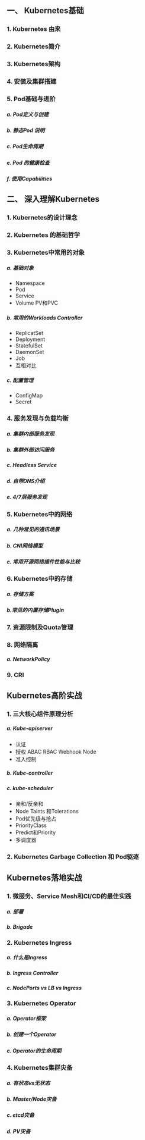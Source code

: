## 一、 Kubernetes基础

### 1. Kubernetes 由来

### 2. Kubernetes简介

### 3. Kubernetes架构

### 4. 安装及集群搭建

### 5. Pod基础与进阶

##### a. Pod定义与创建

##### b. 静态Pod 说明

##### c. Pod生命周期

##### e. Pod 的健康检查

##### f. 使用Capabilities



##  二、 深入理解Kubernetes

### 1. Kubernetes的设计理念

### 2. Kubernetes 的基础哲学

### 3. Kubernetes中常用的对象

##### a. 基础对象

* Namespace
* Pod
* Service
* Volume
  PV和PVC

##### b. 常用的Workloads Controller

* ReplicatSet
* Deployment
* StatefulSet
* DaemonSet
* Job
* 互相对比

##### c. 配置管理

* ConfigMap
* Secret

### 4. 服务发现与负载均衡

##### a. 集群内部服务发现
##### b. 集群外部访问服务
##### c. Headless Service
##### d. 自带DNS介绍
##### e. 4/7层服务发现

### 5. Kubernetes中的网络

##### a. 几种常见的通讯场景
##### b. CNI网络模型
##### c. 常用开源网络插件性能与比较

### 6. Kubernetes中的存储

##### a. 存储方案

##### b.常见的内置存储Plugin

### 7. 资源限制及Quota管理

### 8. 网络隔离

##### a. NetworkPolicy

### 9. CRI

## Kubernetes高阶实战

### 1. 三大核心组件原理分析

##### a. Kube-apiserver

* 认证
* 授权
  ABAC
  RBAC
  Webhook
  Node
* 准入控制

##### b. Kube-controller
##### c. kube-scheduler

* 亲和/反亲和
* Node Taints 和Tolerations
* Pod优先级与抢占
* PriorityClass
* Predict和Priority
* 多调度器

### 2. Kubernetes Garbage Collection 和 Pod驱逐

## Kubernetes落地实战

### 1. 微服务、Service Mesh和CI/CD的最佳实践

##### a. 部署
##### b. Brigade

### 2. Kubernetes Ingress

##### a. 什么是Ingress
##### b. Ingress Controller
##### c. NodePorts vs LB vs Ingress

### 3. Kubernetes Operator

##### a. Operator框架
##### b. 创建一个Operator
##### c. Operator的生命周期

### 4. Kubernetes集群灾备

##### a. 有状态vs无状态
##### b. Master/Node灾备
##### c. etcd灾备
##### d. PV灾备